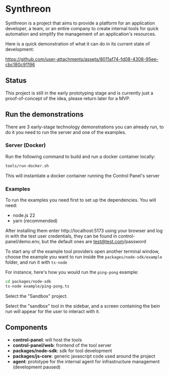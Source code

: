 # Synthreon

Synthreon is a project that aims to provide a platform for an application developer, a team, or an entire company to create internal tools for quick automation and simplify the management of an application's resources.

Here is a quick demonstration of what it can do in its current state of development:




https://github.com/user-attachments/assets/8011af74-fd08-4308-95ee-cbc180c91196



## Status 
This project is still in the early prototyping stage and is currently just a proof-of-concept of the idea, please return later for a MVP.


## Run the demonstrations
There are 3 early-stage technology demonstrations you can already run, to do it you need to run the server and one of the examples.

### Server (Docker)

Run the following command to build and run a docker container locally:

```bash
tools/run-docker.sh
```

This will instantiate a docker container running the Control Panel's server


### Examples

To run the examples you need first to set up the dependencies. You will need:
 - node.js 22
 - yarn (recommended)


After installing them enter http://localhost:5173 using your browser and log in with the test user credentials, they can be found in control-panel/demo.env, but the default ones are test@test.com/password

To start any of the example tool providers open another terminal window, choose the example you want to run inside the `packages/node-sdk/example` folder, and run it with `ts-node`

For instance, here's how you would run the `ping-pong` example:
```bash
cd packages/node-sdk
ts-node example/ping-pong.ts 
```

Select the "Sandbox" project.

Select the "sandbox" tool in the sidebar, and a screen containing the bein run will appear for the user to interact with it.

## Components
 - **control-panel**: will host the tools
 - **control-panel/web**: frontend of the tool server
 - **packages/node-sdk**: sdk for tool development
 - **packages/js-core**: generic javascript code used around the project
 - **agent**: prototype for the internal agent for infrastructure management (development paused)
